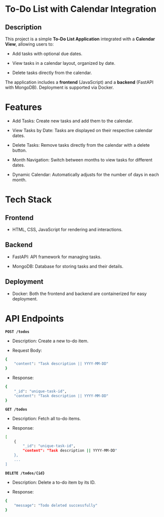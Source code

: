 # To-Do List with Calendar Integration

## Description

This project is a simple **To-Do List Application** integrated with a **Calendar View**, allowing users to:

* Add tasks with optional due dates.

* View tasks in a calendar layout, organized by date.

* Delete tasks directly from the calendar.

The application includes a **frontend** (JavaScript) and a **backend** (FastAPI with MongoDB). Deployment is supported via Docker.

# Features

* Add Tasks: Create new tasks and add them to the calendar.

* View Tasks by Date: Tasks are displayed on their respective calendar dates.

* Delete Tasks: Remove tasks directly from the calendar with a delete button.

* Month Navigation: Switch between months to view tasks for different dates.

* Dynamic Calendar: Automatically adjusts for the number of days in each month.

# Tech Stack

## Frontend

* HTML, CSS, JavaScript for rendering and interactions.

## Backend

* FastAPI: API framework for managing tasks.

* MongoDB: Database for storing tasks and their details.

## Deployment

* Docker: Both the frontend and backend are containerized for easy deployment.

# API Endpoints

**`POST /todos`**

* Description: Create a new to-do item.

* Request Body:

```bash
{
    "content": "Task description || YYYY-MM-DD"
}
``` 
* Response:

```bash
{
    "_id": "unique-task-id",
    "content": "Task description || YYYY-MM-DD"
}
```

**`GET /todos`**

* Description: Fetch all to-do items.

* Response:

```bash
[
    {
        "_id": "unique-task-id",
        "content": "Task description || YYYY-MM-DD"
    },
    ...
]
```

**`DELETE /todos/{id}`**

* Description: Delete a to-do item by its ID.

* Response:

```bash
{
    "message": "Todo deleted successfully"
}
```

